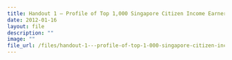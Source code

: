 ```yaml
---
title: Handout 1 – Profile of Top 1,000 Singapore Citizen Income Earners
date: 2012-01-16
layout: file
description: ""
image: ""
file_url: /files/handout-1---profile-of-top-1-000-singapore-citizen-income-earners.pdf
---
```


